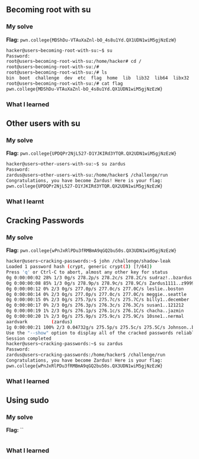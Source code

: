 ## Becoming root with su
### My solve
**Flag:** `pwn.college{MDShDu-VTAuXaZnl-bO_4s8u1Yd.QX1UDN1wiM5gjNzEzW}`

```bash
hacker@users~becoming-root-with-su:~$ su
Password:
root@users~becoming-root-with-su:/home/hacker# cd /
root@users~becoming-root-with-su:/#
root@users~becoming-root-with-su:/# ls
bin  boot  challenge  dev  etc  flag  home  lib  lib32  lib64  libx32  media  mnt  nix  opt  proc  root  run  sbin  srv  sys  tmp  usr  var
root@users~becoming-root-with-su:/# cat flag
pwn.college{MDShDu-VTAuXaZnl-bO_4s8u1Yd.QX1UDN1wiM5gjNzEzW}
```
### What I learned

## Other users with su
### My solve
**Flag:** `pwn.college{UPDQPr2NjL527-D1YJKIRd3YTQR.QX2UDN1wiM5gjNzEzW}`
```bash
hacker@users~other-users-with-su:~$ su zardus
Password:
zardus@users~other-users-with-su:/home/hacker$ /challenge/run
Congratulations, you have become Zardus! Here is your flag:
pwn.college{UPDQPr2NjL527-D1YJKIRd3YTQR.QX2UDN1wiM5gjNzEzW}
```
### What I learnt

## Cracking Passwords
### My solve
**Flag:** `pwn.college{wPnJxRlPDu3fRMBmA9qGQ2bu50s.QX3UDN1wiM5gjNzEzW}`
```bash
hacker@users~cracking-passwords:~$ john /challenge/shadow-leak
Loaded 1 password hash (crypt, generic crypt(3) [?/64])
Press 'q' or Ctrl-C to abort, almost any other key for status
0g 0:00:00:02 28% 1/3 0g/s 278.2p/s 278.2c/s 278.2C/s sudraz!..bzardus
0g 0:00:00:08 85% 1/3 0g/s 278.9p/s 278.9c/s 278.9C/s Zardus1111..z99999123456
0g 0:00:00:12 0% 2/3 0g/s 277.0p/s 277.0c/s 277.0C/s leslie..boston
0g 0:00:00:14 0% 2/3 0g/s 277.0p/s 277.0c/s 277.0C/s meggie..seattle
0g 0:00:00:15 0% 2/3 0g/s 275.7p/s 275.7c/s 275.7C/s billy1..december
0g 0:00:00:17 0% 2/3 0g/s 276.3p/s 276.3c/s 276.3C/s susan1..121212
0g 0:00:00:19 1% 2/3 0g/s 276.1p/s 276.1c/s 276.1C/s chacha..jazmin
0g 0:00:00:20 1% 2/3 0g/s 275.9p/s 275.9c/s 275.9C/s 10sne1..nermal
aardvark         (zardus)
1g 0:00:00:21 100% 2/3 0.04732g/s 275.5p/s 275.5c/s 275.5C/s Johnson..buzz
Use the "--show" option to display all of the cracked passwords reliably
Session completed
hacker@users~cracking-passwords:~$ su zardus
Password:
zardus@users~cracking-passwords:/home/hacker$ /challenge/run
Congratulations, you have become Zardus! Here is your flag:
pwn.college{wPnJxRlPDu3fRMBmA9qGQ2bu50s.QX3UDN1wiM5gjNzEzW}
```
### What I learned

## Using sudo
### My solve
**Flag:** ``
```bash
```
### What I learned
